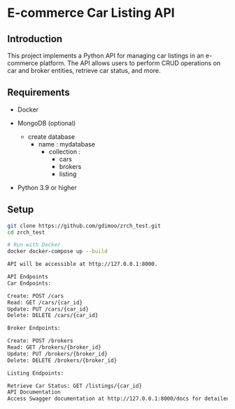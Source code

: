 # E-commerce Car Listing API

## Introduction

This project implements a Python API for managing car listings in an e-commerce platform. The API allows users to perform CRUD operations on car and broker entities, retrieve car status, and more.

## Requirements

- Docker
- MongoDB (optional)

  - create database
    - name : mydatabase
      - collection :
        - cars
        - brokers
        - listing

- Python 3.9 or higher

## Setup

```bash
git clone https://github.com/gdimoo/zrch_test.git
cd zrch_test

# Run with Docker
docker docker-compose up --build

API will be accessible at http://127.0.0.1:8000.

API Endpoints
Car Endpoints:

Create: POST /cars
Read: GET /cars/{car_id}
Update: PUT /cars/{car_id}
Delete: DELETE /cars/{car_id}

Broker Endpoints:

Create: POST /brokers
Read: GET /brokers/{broker_id}
Update: PUT /brokers/{broker_id}
Delete: DELETE /brokers/{broker_id}

Listing Endpoints:

Retrieve Car Status: GET /listings/{car_id}
API Documentation
Access Swagger documentation at http://127.0.0.1:8000/docs for detailed information on available endpoints and request/response formats.

```
